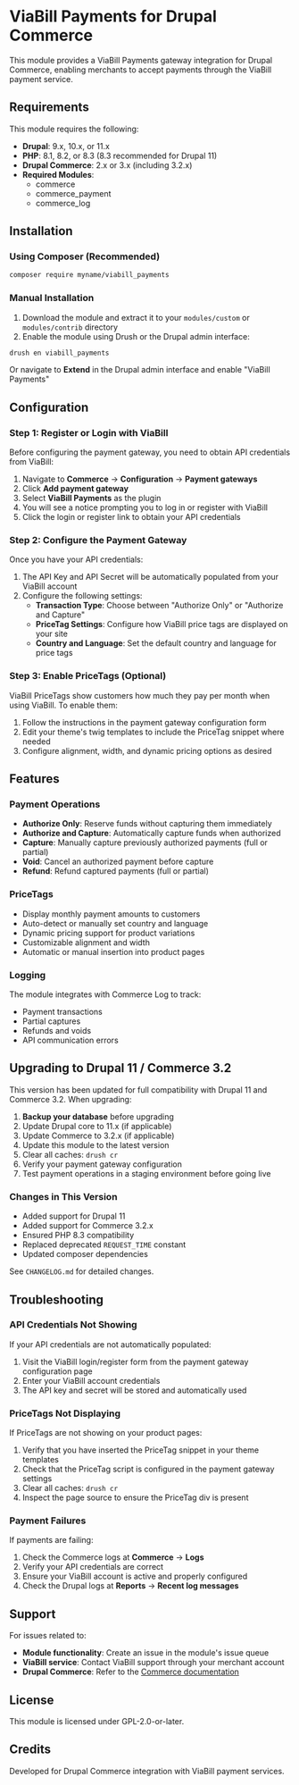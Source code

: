 # ViaBill Payments for Drupal Commerce

This module provides a ViaBill Payments gateway integration for Drupal Commerce, enabling merchants to accept payments through the ViaBill payment service.

## Requirements

This module requires the following:

- **Drupal**: 9.x, 10.x, or 11.x
- **PHP**: 8.1, 8.2, or 8.3 (8.3 recommended for Drupal 11)
- **Drupal Commerce**: 2.x or 3.x (including 3.2.x)
- **Required Modules**:
  - commerce
  - commerce_payment
  - commerce_log

## Installation

### Using Composer (Recommended)

```bash
composer require myname/viabill_payments
```

### Manual Installation

1. Download the module and extract it to your `modules/custom` or `modules/contrib` directory
2. Enable the module using Drush or the Drupal admin interface:

```bash
drush en viabill_payments
```

Or navigate to **Extend** in the Drupal admin interface and enable "ViaBill Payments"

## Configuration

### Step 1: Register or Login with ViaBill

Before configuring the payment gateway, you need to obtain API credentials from ViaBill:

1. Navigate to **Commerce** → **Configuration** → **Payment gateways**
2. Click **Add payment gateway**
3. Select **ViaBill Payments** as the plugin
4. You will see a notice prompting you to log in or register with ViaBill
5. Click the login or register link to obtain your API credentials

### Step 2: Configure the Payment Gateway

Once you have your API credentials:

1. The API Key and API Secret will be automatically populated from your ViaBill account
2. Configure the following settings:
   - **Transaction Type**: Choose between "Authorize Only" or "Authorize and Capture"
   - **PriceTag Settings**: Configure how ViaBill price tags are displayed on your site
   - **Country and Language**: Set the default country and language for price tags

### Step 3: Enable PriceTags (Optional)

ViaBill PriceTags show customers how much they pay per month when using ViaBill. To enable them:

1. Follow the instructions in the payment gateway configuration form
2. Edit your theme's twig templates to include the PriceTag snippet where needed
3. Configure alignment, width, and dynamic pricing options as desired

## Features

### Payment Operations

- **Authorize Only**: Reserve funds without capturing them immediately
- **Authorize and Capture**: Automatically capture funds when authorized
- **Capture**: Manually capture previously authorized payments (full or partial)
- **Void**: Cancel an authorized payment before capture
- **Refund**: Refund captured payments (full or partial)

### PriceTags

- Display monthly payment amounts to customers
- Auto-detect or manually set country and language
- Dynamic pricing support for product variations
- Customizable alignment and width
- Automatic or manual insertion into product pages

### Logging

The module integrates with Commerce Log to track:
- Payment transactions
- Partial captures
- Refunds and voids
- API communication errors

## Upgrading to Drupal 11 / Commerce 3.2

This version has been updated for full compatibility with Drupal 11 and Commerce 3.2. When upgrading:

1. **Backup your database** before upgrading
2. Update Drupal core to 11.x (if applicable)
3. Update Commerce to 3.2.x (if applicable)
4. Update this module to the latest version
5. Clear all caches: `drush cr`
6. Verify your payment gateway configuration
7. Test payment operations in a staging environment before going live

### Changes in This Version

- Added support for Drupal 11
- Added support for Commerce 3.2.x
- Ensured PHP 8.3 compatibility
- Replaced deprecated `REQUEST_TIME` constant
- Updated composer dependencies

See `CHANGELOG.md` for detailed changes.

## Troubleshooting

### API Credentials Not Showing

If your API credentials are not automatically populated:
1. Visit the ViaBill login/register form from the payment gateway configuration page
2. Enter your ViaBill account credentials
3. The API key and secret will be stored and automatically used

### PriceTags Not Displaying

If PriceTags are not showing on your product pages:
1. Verify that you have inserted the PriceTag snippet in your theme templates
2. Check that the PriceTag script is configured in the payment gateway settings
3. Clear all caches: `drush cr`
4. Inspect the page source to ensure the PriceTag div is present

### Payment Failures

If payments are failing:
1. Check the Commerce logs at **Commerce** → **Logs**
2. Verify your API credentials are correct
3. Ensure your ViaBill account is active and properly configured
4. Check the Drupal logs at **Reports** → **Recent log messages**

## Support

For issues related to:
- **Module functionality**: Create an issue in the module's issue queue
- **ViaBill service**: Contact ViaBill support through your merchant account
- **Drupal Commerce**: Refer to the [Commerce documentation](https://docs.drupalcommerce.org/)

## License

This module is licensed under GPL-2.0-or-later.

## Credits

Developed for Drupal Commerce integration with ViaBill payment services.

